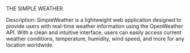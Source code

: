 THE SIMPLE WEATHER

Description:
SimpleWeather is a lightweight web application designed to provide users with real-time weather information using the OpenWeather API. With a clean and intuitive interface, users can easily access current weather conditions, temperature, humidity, wind speed, and more for any location worldwide.
